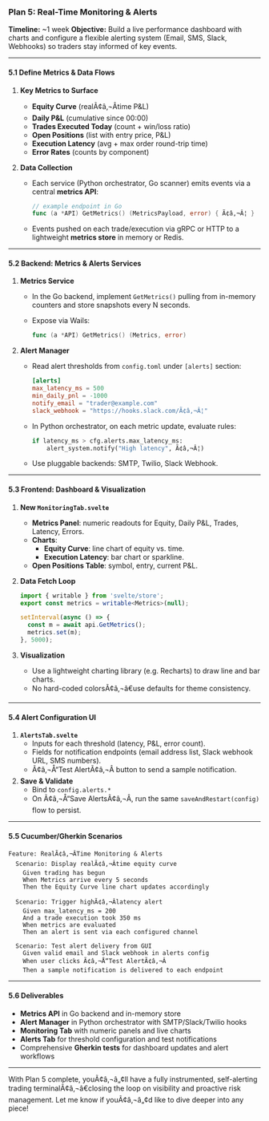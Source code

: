 ### Plan 5: Real-Time Monitoring & Alerts

**Timeline:** ~1 week
 **Objective:** Build a live performance dashboard with charts and configure a flexible alerting system (Email, SMS, Slack, Webhooks) so traders stay informed of key events.

------

#### 5.1 Define Metrics & Data Flows

1. **Key Metrics to Surface**

   - **Equity Curve** (realÃ¢â‚¬Âtime P&L)
   - **Daily P&L** (cumulative since 00:00)
   - **Trades Executed Today** (count + win/loss ratio)
   - **Open Positions** (list with entry price, P&L)
   - **Execution Latency** (avg + max order round-trip time)
   - **Error Rates** (counts by component)

2. **Data Collection**

   - Each service (Python orchestrator, Go scanner) emits events via a central **metrics API**:

     ```go
     // example endpoint in Go
     func (a *API) GetMetrics() (MetricsPayload, error) { Ã¢â‚¬Â¦ }
     ```

   - Events pushed on each trade/execution via gRPC or HTTP to a lightweight **metrics store** in memory or Redis.

------

#### 5.2 Backend: Metrics & Alerts Services

1. **Metrics Service**

   - In the Go backend, implement `GetMetrics()` pulling from in-memory counters and store snapshots every N seconds.

   - Expose via Wails:

     ```go
     func (a *API) GetMetrics() (Metrics, error)
     ```

2. **Alert Manager**

   - Read alert thresholds from `config.toml` under `[alerts]` section:

     ```toml
     [alerts]
     max_latency_ms = 500
     min_daily_pnl = -1000
     notify_email = "trader@example.com"
     slack_webhook = "https://hooks.slack.com/Ã¢â‚¬Â¦"
     ```

   - In Python orchestrator, on each metric update, evaluate rules:

     ```python
     if latency_ms > cfg.alerts.max_latency_ms:
         alert_system.notify("High latency", Ã¢â‚¬Â¦)
     ```

   - Use pluggable backends: SMTP, Twilio, Slack Webhook.

------

#### 5.3 Frontend: Dashboard & Visualization

1. **New `MonitoringTab.svelte`**

   - **Metrics Panel**: numeric readouts for Equity, Daily P&L, Trades, Latency, Errors.
   - **Charts**:
     - **Equity Curve**: line chart of equity vs. time.
     - **Execution Latency**: bar chart or sparkline.
   - **Open Positions Table**: symbol, entry, current P&L.

2. **Data Fetch Loop**

   ```ts
   import { writable } from 'svelte/store';
   export const metrics = writable<Metrics>(null);

   setInterval(async () => {
     const m = await api.GetMetrics();
     metrics.set(m);
   }, 5000);
   ```

3. **Visualization**

   - Use a lightweight charting library (e.g. Recharts) to draw line and bar charts.
   - No hard-coded colorsÃ¢â‚¬â€use defaults for theme consistency.

------

#### 5.4 Alert Configuration UI

1. **`AlertsTab.svelte`**
   - Inputs for each threshold (latency, P&L, error count).
   - Fields for notification endpoints (email address list, Slack webhook URL, SMS numbers).
   - Ã¢â‚¬Å“Test AlertÃ¢â‚¬Â button to send a sample notification.
2. **Save & Validate**
   - Bind to `config.alerts.*`
   - On Ã¢â‚¬Å“Save AlertsÃ¢â‚¬Â, run the same `saveAndRestart(config)` flow to persist.

------

#### 5.5 Cucumber/Gherkin Scenarios

```gherkin
Feature: RealÃ¢â‚¬ÂTime Monitoring & Alerts
  Scenario: Display realÃ¢â‚¬Âtime equity curve
    Given trading has begun
    When Metrics arrive every 5 seconds
    Then the Equity Curve line chart updates accordingly

  Scenario: Trigger highÃ¢â‚¬Âlatency alert
    Given max_latency_ms = 200
    And a trade execution took 350 ms
    When metrics are evaluated
    Then an alert is sent via each configured channel

  Scenario: Test alert delivery from GUI
    Given valid email and Slack webhook in alerts config
    When user clicks Ã¢â‚¬Å“Test AlertÃ¢â‚¬Â
    Then a sample notification is delivered to each endpoint
```

------

#### 5.6 Deliverables

- **Metrics API** in Go backend and in-memory store
- **Alert Manager** in Python orchestrator with SMTP/Slack/Twilio hooks
- **Monitoring Tab** with numeric panels and live charts
- **Alerts Tab** for threshold configuration and test notifications
- Comprehensive **Gherkin tests** for dashboard updates and alert workflows

------

With Plan 5 complete, youÃ¢â‚¬â„¢ll have a fully instrumented, self-alerting trading terminalÃ¢â‚¬â€closing the loop on visibility and proactive risk management. Let me know if youÃ¢â‚¬â„¢d like to dive deeper into any piece!

